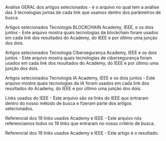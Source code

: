 Análise GERAL dos artigos selecionados - é o arquivo no qual tem a análise das 3 tecnologias juntas de cada link que usamos dentro dos parâmetros de busca.

Artigos selecionados Tecnologia BLOCKCHAIN Academy, IEEE, e os dois juntos - Este arquivo mostra quais tecnologias da blockchain foram usados em cada link dos resultados do Academy, do IEEE e por último uma junção dos dois.

Artigos selecionados Tecnologia Cibersegurança Academy, IEEE e os dois juntos - Este arquivo mostra quais tecnologias de cibersegurança foram usados em cada link dos resultados do Academy, do IEEE e por último uma junção dos dois.

Artigos selecionados Tecnologia IA Academy, IEEE e os dois juntos - Este arquivo mostra quais tecnologias da IA foram usados em cada link dos resultados do Academy, do IEEE e por último uma junção dos dois.

Links usados do IEEE - Este arquivo são os links do IEEE que entraram dentro do nosso método de busca e fizeram parte dos artigos selecionados.

Referencial dos 19 links usados Academy e IEEE - Este arquivo nós referenciamos todos os 19 links que entraram no nosso critério de busca.

Referencial dos 19 links usados Academy e IEEE - Este artigo é o resultado.